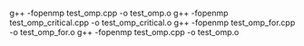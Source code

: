 g++ -fopenmp test_omp.cpp -o test_omp.o
g++ -fopenmp test_omp_critical.cpp -o test_omp_critical.o
g++ -fopenmp test_omp_for.cpp -o test_omp_for.o
g++ -fopenmp test_omp.cpp -o test_omp.o

